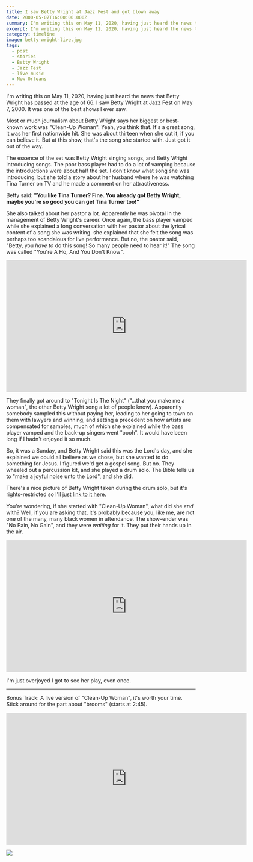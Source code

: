 ```yaml
---
title: I saw Betty Wright at Jazz Fest and got blown away
date: 2000-05-07T16:00:00.000Z
summary: I'm writing this on May 11, 2020, having just heard the news that Betty Wright has passed at the age of 66. I saw Betty Wright at Jazz Fest on May 7, 2000. It was one of the best shows I ever saw.
excerpt: I'm writing this on May 11, 2020, having just heard the news that Betty Wright has passed at the age of 66. I saw Betty Wright at Jazz Fest on May 7, 2000. It was one of the best shows I ever saw.
category: timeline
image: betty-wright-live.jpg
tags:
  - post
  - stories
  - Betty Wright
  - Jazz Fest
  - live music
  - New Orleans
---
```

I'm writing this on May 11, 2020, having just heard the news that Betty Wright has passed at the age of 66. I saw Betty Wright at Jazz Fest on May 7, 2000. It was one of the best shows I ever saw.

Most or much journalism about Betty Wright says her biggest or best-known work was "Clean-Up Woman". Yeah, you think that. It's a great song, it was her first nationwide hit. She was about thirteen when she cut it, if you can believe it. But at this show, that's the song she started with. Just got it out of the way.

The essence of the set was Betty Wright singing songs, and Betty Wright introducing songs. The poor bass player had to do a lot of vamping because the introductions were about half the set. I don't know what song she was introducing, but she told a story about her husband where he was watching Tina Turner on TV and he made a comment on her attractiveness.

Betty said: __"You like Tina Turner? Fine. You already got Betty Wright, maybe you're so good you can get Tina Turner too!"__

She also talked about her pastor a lot. Apparently he was pivotal in the management of Betty Wright's career. Once again, the bass player vamped while she explained a long conversation with her pastor about the lyrical content of a song she was writing. she explained that she felt the song was perhaps too scandalous for live performance. But no, the pastor said, "Betty, you *have to* do this song! So many people need to hear it!" The song was called "You're A Ho, And You Don't Know".

<iframe width="640" height="350" src="https://www.youtube.com/embed/mo35dojkWFk" frameborder="0" allow="accelerometer; autoplay; encrypted-media; gyroscope; picture-in-picture" allowfullscreen></iframe>

They finally got around to "Tonight Is The Night" ("...that you make me a woman", the other Betty Wright song a lot of people know). Apparently somebody sampled this without paying her, leading to her going to town on them with lawyers and winning, and setting a precedent on how artists are compensated for samples, much of which she explained while the bass player vamped and the back-up singers went "oooh". It would have been long if I hadn't enjoyed it so much.

So, it was a Sunday, and Betty Wright said this was the Lord's day, and she explained we could all believe as we chose, but she wanted to do something for Jesus. I figured we'd get a gospel song. But no. They wheeled out a percussion kit, and she played a drum solo. The Bible tells us to "make a joyful noise unto the Lord", and she did.

There's a nice picture of Betty Wright taken during the drum solo, but it's rights-restricted so I'll just [link to it here.](https://www.gettyimages.fi/detail/news-photo/singer-betty-wright-performs-on-stage-at-the-new-orleans-news-photo/90109322)

You're wondering, if she started with "Clean-Up Woman", what did she *end* with? Well, if you are asking that, it's probably because you, like me, are not one of the many, many black women in attendance. The show-ender was "No Pain, No Gain", and they were *waiting* for it. They put their hands up in the air.

<iframe width="640" height="350" src="https://www.youtube.com/embed/orYYFJ_ymLc" frameborder="0" allow="accelerometer; autoplay; encrypted-media; gyroscope; picture-in-picture" allowfullscreen></iframe>

I'm just overjoyed I got to see her play, even once.

---

Bonus Track: A live version of "Clean-Up Woman", it's worth your time. Stick around for the part about "brooms" (starts at 2:45).

<iframe width="640" height="350" src="https://www.youtube.com/embed/r0ssMVL9I1Q" frameborder="0" allow="accelerometer; autoplay; encrypted-media; gyroscope; picture-in-picture" allowfullscreen></iframe>

![](/static/img/timeline/betty-wright-live.jpg)